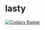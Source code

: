 # lasty
[![Codacy Badge](https://api.codacy.com/project/badge/Grade/770d884fb3a5471c9060518f9463c2eb)](https://app.codacy.com/app/dxnter/lasty?utm_source=github.com&utm_medium=referral&utm_content=dxnter/lasty&utm_campaign=Badge_Grade_Dashboard)